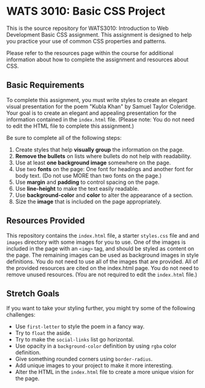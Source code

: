 WATS 3010: Basic CSS Project
============

This is the source repository for WATS3010: Introduction to Web Development
Basic CSS assignment. This assignment is designed to help you practice your
use of common CSS properties and patterns.

Please refer to the resources page within the course for additional information
about how to complete the assignment and resources about CSS.

Basic Requirements
------------

To complete this assignment, you must write styles to create an elegant visual
presentation for the poem "Kubla Khan" by Samuel Taylor Coleridge. Your goal
is to create an elegant and appealing presentation for the information contained
in the `index.html` file. (Please note: You do not need to edit the HTML file to
complete this assignment.)

Be sure to complete all of the following steps:

1. Create styles that help **visually group** the information on the page.
2. **Remove the bullets** on lists where bullets do not help with readability.
3. Use at least **one background image** somewhere on the page.
4. Use two **fonts** on the page: One font for headings and another font for body
   text. (Do not use MORE than two fonts on the page.)
5. Use **margin** and **padding** to control spacing on the page.
6. Use **line-height** to make the text easily readable.
7. Use **background-color** and **color** to alter the appearance of a section.
8. Size the **image** that is included on the page appropriately.

Resources Provided
------------------

This repository contains the ``index.html`` file, a starter ``styles.css`` file
and and ``images`` directory with some images for you to use. One of the images
is included in the page with an ``<img>`` tag, and should be styled as content
on the page. The remaining images can be used as background images in style
definitions. You do not need to use all of the images that are provided. All of
the provided resources are cited on the index.html page. You do not need to
remove unused resources. (You are not required to edit the ``index.html`` file.)

Stretch Goals
-------------

If you want to take your styling further, you might try some of the following
challenges:

* Use ``first-letter`` to style the poem in a fancy way.
* Try to ``float`` the aside.
* Try to make the ``social-links`` list go horizontal.
* Use opacity in a ``background-color`` definition by using ``rgba`` color
  definition.
* Give something rounded corners using ``border-radius``.
* Add unique images to your project to make it more interesting.
* Alter the HTML in the `index.html` file to create a more unique vision for the page.
